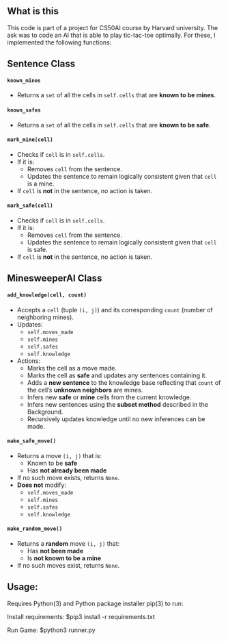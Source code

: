 ## What is this
This code is part of a project for CS50AI course by Harvard university. The ask was to code an AI that is able to play tic-tac-toe optimally. For these, I implemented the following functions:

## Sentence Class

#### `known_mines`
- Returns a `set` of all the cells in `self.cells` that are **known to be mines**.

#### `known_safes`
- Returns a `set` of all the cells in `self.cells` that are **known to be safe**.

#### `mark_mine(cell)`
- Checks if `cell` is in `self.cells`.
- If it is:
  - Removes `cell` from the sentence.
  - Updates the sentence to remain logically consistent given that `cell` is a mine.
- If `cell` is **not** in the sentence, no action is taken.

#### `mark_safe(cell)`
- Checks if `cell` is in `self.cells`.
- If it is:
  - Removes `cell` from the sentence.
  - Updates the sentence to remain logically consistent given that `cell` is safe.
- If `cell` is **not** in the sentence, no action is taken.

## MinesweeperAI Class

#### `add_knowledge(cell, count)`
- Accepts a `cell` (tuple `(i, j)`) and its corresponding `count` (number of neighboring mines).
- Updates:
  - `self.moves_made`
  - `self.mines`
  - `self.safes`
  - `self.knowledge`
- Actions:
  - Marks the cell as a move made.
  - Marks the cell as **safe** and updates any sentences containing it.
  - Adds a **new sentence** to the knowledge base reflecting that `count` of the cell’s **unknown neighbors** are mines.
  - Infers new **safe** or **mine** cells from the current knowledge.
  - Infers new sentences using the **subset method** described in the Background.
  - Recursively updates knowledge until no new inferences can be made.

#### `make_safe_move()`
- Returns a move `(i, j)` that is:
  - Known to be **safe**
  - Has **not already been made**
- If no such move exists, returns `None`.
- **Does not** modify:
  - `self.moves_made`
  - `self.mines`
  - `self.safes`
  - `self.knowledge`

#### `make_random_move()`
- Returns a **random** move `(i, j)` that:
  - Has **not been made**
  - Is **not known to be a mine**
- If no such moves exist, returns `None`.


## Usage:
Requires Python(3) and Python package installer pip(3) to run:

Install requirements: $pip3 install -r requirements.txt

Run Game: $python3 runner.py

